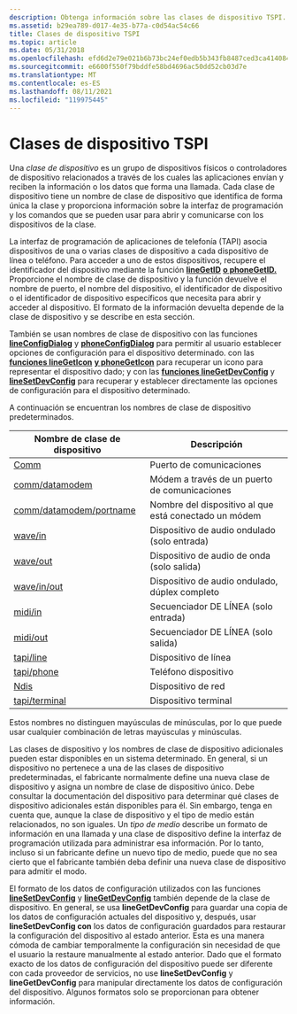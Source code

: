 ```yaml
---
description: Obtenga información sobre las clases de dispositivo TSPI. Una clase de dispositivo es un grupo de dispositivos o controladores de dispositivos a través del cual las aplicaciones envían y reciben información o datos de llamadas.
ms.assetid: b29ea789-d017-4e35-b77a-c0d54ac54c66
title: Clases de dispositivo TSPI
ms.topic: article
ms.date: 05/31/2018
ms.openlocfilehash: efd6d2e79e021b6b73bc24ef0edb5b343fb8487ced3ca414084c7f2ad23a6c48
ms.sourcegitcommit: e6600f550f79bddfe58bd4696ac50dd52cb03d7e
ms.translationtype: MT
ms.contentlocale: es-ES
ms.lasthandoff: 08/11/2021
ms.locfileid: "119975445"
---
```

# <a name="tspi-device-classes"></a>Clases de dispositivo TSPI

Una *clase de dispositivo* es un grupo de dispositivos físicos o controladores de dispositivo relacionados a través de los cuales las aplicaciones envían y reciben la información o los datos que forma una llamada. Cada clase de  dispositivo tiene un nombre de clase de dispositivo que identifica de forma única la clase y proporciona información sobre la interfaz de programación y los comandos que se pueden usar para abrir y comunicarse con los dispositivos de la clase.

La interfaz de programación de aplicaciones de telefonía (TAPI) asocia dispositivos de una o varias clases de dispositivo a cada dispositivo de línea o teléfono. Para acceder a uno de estos dispositivos, recupere el identificador del dispositivo mediante la función [**lineGetID**](/windows/win32/api/tapi/nf-tapi-linegetid) [**o phoneGetID.**](/windows/win32/api/tapi/nf-tapi-phonegetid) Proporcione el nombre de clase de dispositivo y la función devuelve el nombre de puerto, el nombre del dispositivo, el identificador de dispositivo o el identificador de dispositivo específicos que necesita para abrir y acceder al dispositivo. El formato de la información devuelta depende de la clase de dispositivo y se describe en esta sección.

También se usan nombres de clase de dispositivo con las funciones [**lineConfigDialog**](/windows/win32/api/tapi/nf-tapi-lineconfigdialog) y [**phoneConfigDialog**](/windows/win32/api/tapi/nf-tapi-phoneconfigdialog) para permitir al usuario establecer opciones de configuración para el dispositivo determinado. con las [**funciones lineGetIcon**](/windows/win32/api/tapi/nf-tapi-linegeticon) [**y phoneGetIcon**](/windows/win32/api/tapi/nf-tapi-phonegeticon) para recuperar un icono para representar el dispositivo dado; y con las [**funciones lineGetDevConfig**](/windows/win32/api/tapi/nf-tapi-linegetdevconfig) y [**lineSetDevConfig**](/windows/win32/api/tapi/nf-tapi-linesetdevconfig) para recuperar y establecer directamente las opciones de configuración para el dispositivo determinado.

A continuación se encuentran los nombres de clase de dispositivo predeterminados.



| Nombre de clase de dispositivo                                       | Descripción                                      |
|---------------------------------------------------------|--------------------------------------------------|
| [Comm](/previous-versions/windows/desktop/legacy/ms725177(v=vs.85))                                       | Puerto de comunicaciones                              |
| [comm/datamodem](/previous-versions/windows/desktop/legacy/ms725178(v=vs.85))                   | Módem a través de un puerto de comunicaciones              |
| [comm/datamodem/portname](/previous-versions/windows/desktop/legacy/ms725179(v=vs.85)) | Nombre del dispositivo al que está conectado un módem |
| [wave/in](/previous-versions/windows/desktop/legacy/ms725990(v=vs.85))                                 | Dispositivo de audio ondulado (solo entrada)                   |
| [wave/out](/previous-versions/windows/desktop/legacy/ms725992(v=vs.85))                               | Dispositivo de audio de onda (solo salida)                  |
| [wave/in/out](/previous-versions/windows/desktop/legacy/ms725991(v=vs.85))                         | Dispositivo de audio ondulado, dúplex completo                   |
| [midi/in](/previous-versions/windows/desktop/legacy/ms725244(v=vs.85))                                 | Secuenciador DE LÍNEA (solo entrada)                      |
| [midi/out](/previous-versions/windows/desktop/legacy/ms725245(v=vs.85))                               | Secuenciador DE LÍNEA (solo salida)                     |
| [tapi/line](/previous-versions/windows/desktop/legacy/ms725511(v=vs.85))                             | Dispositivo de línea                                      |
| [tapi/phone](/previous-versions/windows/desktop/legacy/ms725512(v=vs.85))                           | Teléfono dispositivo                                     |
| [Ndis](/previous-versions/windows/desktop/legacy/ms725247(v=vs.85))                                       | Dispositivo de red                                   |
| [tapi/terminal](/previous-versions/windows/desktop/legacy/ms725515(v=vs.85))                     | Dispositivo terminal                                  |



 

Estos nombres no distinguen mayúsculas de minúsculas, por lo que puede usar cualquier combinación de letras mayúsculas y minúsculas.

Las clases de dispositivo y los nombres de clase de dispositivo adicionales pueden estar disponibles en un sistema determinado. En general, si un dispositivo no pertenece a una de las clases de dispositivo predeterminadas, el fabricante normalmente define una nueva clase de dispositivo y asigna un nombre de clase de dispositivo único. Debe consultar la documentación del dispositivo para determinar qué clases de dispositivo adicionales están disponibles para él. Sin embargo, tenga en cuenta que, aunque la clase de dispositivo y el tipo de medio están relacionados, no son iguales. Un *tipo de medio* describe un formato de  información en una llamada y una clase de dispositivo define la interfaz de programación utilizada para administrar esa información. Por lo tanto, incluso si un fabricante define un nuevo tipo de medio, puede que no sea cierto que el fabricante también deba definir una nueva clase de dispositivo para admitir el modo.

El formato de los datos de configuración utilizados con las funciones [**lineSetDevConfig**](/windows/win32/api/tapi/nf-tapi-linesetdevconfig) y [**lineGetDevConfig**](/windows/win32/api/tapi/nf-tapi-linegetdevconfig) también depende de la clase de dispositivo. En general, se usa **lineGetDevConfig** para guardar una copia de los datos de configuración actuales del dispositivo y, después, usar **lineSetDevConfig con** los datos de configuración guardados para restaurar la configuración del dispositivo al estado anterior. Esta es una manera cómoda de cambiar temporalmente la configuración sin necesidad de que el usuario la restaure manualmente al estado anterior. Dado que el formato exacto de los datos de configuración del dispositivo puede ser diferente con cada proveedor de servicios, no use **lineSetDevConfig** y **lineGetDevConfig** para manipular directamente los datos de configuración del dispositivo. Algunos formatos solo se proporcionan para obtener información.

 

 
